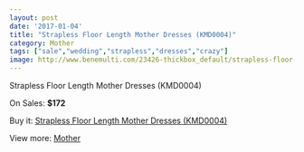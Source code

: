 ```yaml
---
layout: post
date: '2017-01-04'
title: "Strapless Floor Length Mother Dresses (KMD0004)"
category: Mother
tags: ["sale","wedding","strapless","dresses","crazy"]
image: http://www.benemulti.com/23426-thickbox_default/strapless-floor-length-mother-dresses-kmd0004.jpg
---
```

Strapless Floor Length Mother Dresses (KMD0004)

On Sales: **$172**
<a href="https://www.benemulti.com/en/mother/9094-strapless-floor-length-mother-dresses-kmd0004.html"><amp-img layout="responsive" width="600" height="600" src="//www.benemulti.com/23426-thickbox_default/strapless-floor-length-mother-dresses-kmd0004.jpg" alt="Strapless Floor Length Mother Dresses (KMD0004) 0" /></a>

Buy it: [Strapless Floor Length Mother Dresses (KMD0004)](https://www.benemulti.com/en/mother/9094-strapless-floor-length-mother-dresses-kmd0004.html "Strapless Floor Length Mother Dresses (KMD0004)")

View more: [Mother](https://www.benemulti.com/en/76-mother "Mother")